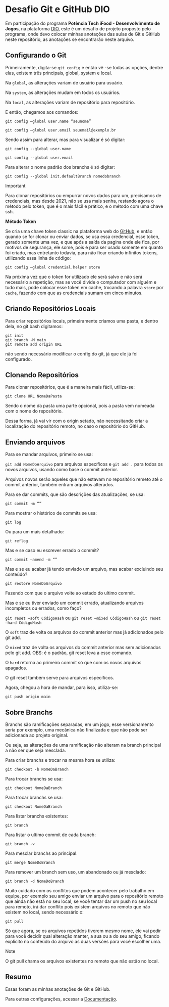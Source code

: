 # Desafio Git e GitHub DIO
Em participação do programa **Potência Tech iFood - Desenvolvimento de Jogos**, na plataforma [DIO](https://www.dio.me/ "Plataforma DIO"), este é um desafio de projeto proposto pelo programa, onde devo colocar minhas anotações das aulas de Git e GitHub neste repositório, as anotações se encontrarão neste arquivo.

## Configurando o Git

Primeiramente, digita-se `git config` e então vê -se todas as opções, dentre elas, existem três principais, global, system e local.

Na `global`, as alterações variam de usuário para usuário.

Na `system`, as alterações mudam em todos os usuários.

Na `local`, as alterações variam de repositório para repositório.

E então, chegamos aos comandos:

`git config —global user.name “seunome”`

`git config —global user.email seuemail@exemplo.br`

Sendo assim para alterar, mas para visualizar é só digitar:

`git config --global user.name`

`git config --global user.email`

Para alterar o nome padrão dos branchs é só digitar:

`git config --global init.defaultBranch nomedobranch`

> [!IMPORTANT]
> Para clonar repositórios ou empurrar novos dados para um, precisamos de credenciais, mas desde 2021, não se usa mais senha, restando agora o método pelo token, que é o mais fácil e prático, e o método com uma chave ssh.

**Método Token**

Se cria uma chave token classic na plataforma web do [GitHub](https://github.com/ "Plataforma GitHub"), e então quando se for clonar ou enviar dados, se usa essa credencial, esse token, gerado somente uma vez, e que após a saída da pagina onde ele fica, por motivos de segurança, ele some, pois é para ser usado somente em quanto foi criado, mas entretanto todavia, para não ficar criando infinitos tokens, utilizando essa linha de código:

`git config —global credential.helper store`

Na próxima vez que o token for utilizado ele será salvo e não será necessário a repetição, mas se você divide o computador com alguém e tudo mais, pode colocar esse token em cache, trocando a palavra `store` por `cache`, fazendo com que as credenciais sumam em cinco minutos.

## Criando Repositórios Locais

Para criar repositórios locais, primeiramente criamos uma pasta, e dentro dela, no git bash digitamos:
```
git init
git branch -M main
git remote add origin URL
```

não sendo necessário modificar o config do git, já que ele já foi configurado.

## Clonando Repositórios

Para clonar repositórios, que é a maneira mais fácil, utiliza-se:

`git clone URL NomeDaPasta`

Sendo o nome da pasta uma parte opcional, pois a pasta vem nomeada com o nome do repositório.

Dessa forma, já vai vir com o origin setado, não necessitando criar a localização do repositório remoto, no caso o repositório do GitHub.

## Enviando arquivos

Para se mandar arquivos, primeiro se usa:

`git add NomeDoArquivo` para arquivos específicos e `git add .` para todos os novos arquivos, usando como base o commit anterior.

Arquivos novos serão aqueles que não estavam no repositório remeto até o commit anterior, também entram arquivos alterados.

Para se dar commits, que são descrições das atualizações, se usa:

`git commit -m “”`

Para mostrar o histórico de commits se usa:

`git log`

Ou para um mais detalhado:

`git reflog`

Mas e se caso eu escrever errado o commit?

`git commit —amend -m “”`

Mas e se eu acabar já tendo enviado um arquivo, mas acabar excluindo seu conteúdo?

`git restore NomeDoArquivo`

Fazendo com que o arquivo volte ao estado do ultimo commit.

Mas e se eu tiver enviado um commit errado, atualizando arquivos incompletos ou errados, como faço?

`git reset —soft CódigoHash` ou `git reset —mixed CódigoHash` ou `git reset —hard CódigoHash`

O `soft` traz de volta os arquivos do commit anterior mas já adicionados pelo git add.

O `mixed` traz de volta os arquivos do commit anterior mas sem adicionados pelo git add. OBS: é o padrão, git reset leva a esse comando.

O `hard` retorna ao primeiro commit só que com os novos arquivos apagados.

O git reset também serve para arquivos específicos.

Agora, chegou a hora de mandar, para isso, utiliza-se:

`git push origin main`

## Sobre Branchs

Branchs são ramificações separadas, em um jogo, esse versionamento seria por exemplo, uma mecânica não finalizada e que não pode ser adicionada ao projeto original.

Ou seja, as alterações de uma ramificação não alteram na branch principal a não ser que seja mesclada.

Para criar branchs e trocar na mesma hora se utiliza:

`git checkout -b NomeDaBranch`

Para trocar branchs se usa:

`git checkout NomeDaBranch`

Para trocar branchs se usa:

`git checkout NomeDaBranch`

Para listar branchs existentes:

`git branch`

Para listar o ultimo commit de cada branch:

`git branch -v`

Para mesclar branchs ao principal:

`git merge NomeDoBranch`

Para remover um branch sem uso, um abandonado ou já mesclado:

`git branch -d NomeDoBranch`

Muito cuidado com os conflitos que podem acontecer pelo trabalho em equipe, por exemplo seu amigo enviar um arquivo para o repositório remoto que ainda não está no seu local, se você tentar dar um push no seu local para remoto, irá dar conflito pois existem arquivos no remoto que não existem no local, sendo necessário o:

`git pull`

Só que agora, se os arquivos repetidos tiverem mesmo nome, ele vai pedir para você decidir qual alteração manter, a sua ou a do seu amigo, ficando explicito no conteúdo do arquivo as duas versões para você escolher uma.

> [!NOTE]
> O git pull chama os arquivos existentes no remoto que não estão no local.

## Resumo

Essas foram as minhas anotações de Git e GitHub.

Para outras configurações, acessar a [Documentação](https://git-scm.com/docs/git/pt_BR "A documentação de Git").
